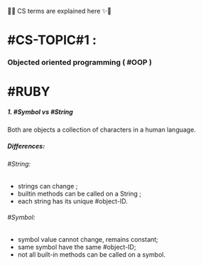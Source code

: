 🌸✨ CS terms are explained here ✨🌸

# #CS-TOPIC#1 :
### Objected oriented programming ( #OOP )

# #RUBY
##### 1. #Symbol vs #String
Both are objects a collection of characters in a human language. <br>


##### Differences:
###### #String:
- strings can change ;
- builtin methods can be called on a String ;
- each string has its unique #object-ID.
###### #Symbol:
- symbol value cannot change, remains constant;
- same symbol have the same #object-ID;
- not all built-in methods can be called on a symbol.

